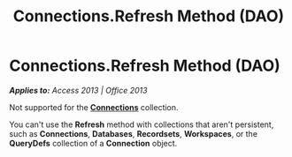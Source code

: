 ﻿---
title: Connections.Refresh Method (DAO)
TOCTitle: Refresh Method
ms:assetid: e44b49bd-6645-a2e5-691e-afddfaf294b5
ms:mtpsurl: https://msdn.microsoft.com/en-us/library/Ff835932(v=office.15)
ms:contentKeyID: 48548337
ms.date: 09/18/2015
mtps_version: v=office.15
---

# Connections.Refresh Method (DAO)


_**Applies to:** Access 2013 | Office 2013_

Not supported for the **[Connections](connections-collection-dao.md)** collection.

You can't use the **Refresh** method with collections that aren't persistent, such as **Connections**, **Databases**, **Recordsets**, **Workspaces**, or the **QueryDefs** collection of a **Connection** object.

